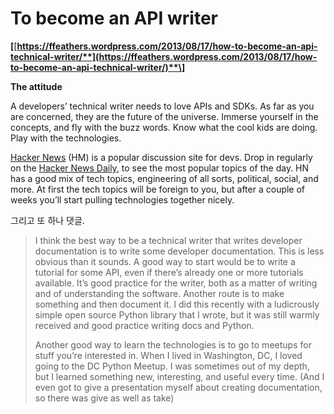 # To become an API writer



**\[**[**https://ffeathers.wordpress.com/2013/08/17/how-to-become-an-api-technical-writer/**](https://ffeathers.wordpress.com/2013/08/17/how-to-become-an-api-technical-writer/)**\]**

**The attitude**

A developers’ technical writer needs to love APIs and SDKs. As far as you are concerned, they are the future of the universe. Immerse yourself in the concepts, and fly with the buzz words. Know what the cool kids are doing. Play with the technologies.

[Hacker News](https://news.ycombinator.com/) \(HM\) is a popular discussion site for devs. Drop in regularly on the [Hacker News Daily](http://www.daemonology.net/hn-daily/), to see the most popular topics of the day. HN has a good mix of tech topics, engineering of all sorts, political, social, and more. At first the tech topics will be foreign to you, but after a couple of weeks you’ll start pulling technologies together nicely.



그리고 또 하나 댓글.

> I think the best way to be a technical writer that writes developer documentation is to write some developer documentation. This is less obvious than it sounds. A good way to start would be to write a tutorial for some API, even if there’s already one or more tutorials available. It’s good practice for the writer, both as a matter of writing and of understanding the software. Another route is to make something and then document it. I did this recently with a ludicrously simple open source Python library that I wrote, but it was still warmly received and good practice writing docs and Python.
>
> Another good way to learn the technologies is to go to meetups for stuff you’re interested in. When I lived in Washington, DC, I loved going to the DC Python Meetup. I was sometimes out of my depth, but I learned something new, interesting, and useful every time. \(And I even got to give a presentation myself about creating documentation, so there was give as well as take\)

